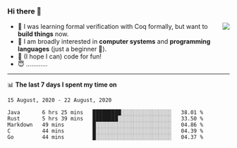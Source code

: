 ### Hi there 👋

<img align="right" src="https://github-readme-stats.vercel.app/api?username=xxchan&show_icons=true&icon_color=0366d6&text_color=24292e&bg_color=ffffff&hide_title=true" />


- 🤔 I was learning formal verification with Coq formally, but want to **build things** now.
- 😬 I am broadly interested in **computer systems** and **programming languages** (just a beginner 🥺).
- 🤩 (I hope I can) code for fun!
- 😇 …………


---

📊 **The last 7 days I spent my time on** 

<!--START_SECTION:waka-->
```text
15 August, 2020 - 22 August, 2020

Java       6 hrs 25 mins   █████████░░░░░░░░░░░░░░░░   38.01 % 
Rust       5 hrs 39 mins   ████████░░░░░░░░░░░░░░░░░   33.50 % 
Markdown   49 mins         █░░░░░░░░░░░░░░░░░░░░░░░░   04.86 % 
C          44 mins         █░░░░░░░░░░░░░░░░░░░░░░░░   04.39 % 
Go         44 mins         █░░░░░░░░░░░░░░░░░░░░░░░░   04.37 %
```
<!--END_SECTION:waka-->

<!--
**xxchan/xxchan** is a ✨ _special_ ✨ repository because its `README.md` (this file) appears on your GitHub profile.

Here are some ideas to get you started:

- 🔭 I’m currently working on ...
- 🌱 I’m currently learning ...
- 👯 I’m looking to collaborate on ...
- 🤔 I’m looking for help with ...
- 💬 Ask me about ...
- 📫 How to reach me: ...
- 😄 Pronouns: ...
- ⚡ Fun fact: ...
-->
